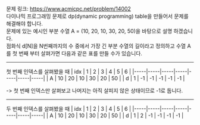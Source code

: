 문제 링크: https://www.acmicpc.net/problem/14002  
다이나믹 프로그래밍 문제로 dp(dynamic programming) table을 만들어서 문제를 해결해야 합니다.  
문제에 있는 예시인 부분 수열 A = (10, 20, 10, 30, 20, 50)을 바탕으로 설명 하겠습니다.  
점화식 d[N]을 N번째까지의 수 중에서 가장 긴 부분 수열의 길이라고 정의하고 수열 A를 첫 번째 부터 살펴가면 다음과 같은 표를 만들 수가 있습니다.  
- - -
첫 번째 인덱스를 살펴봤을 때
| idx | 1 | 2 | 3 | 4 | 5 | 6 |
|-----|-----|-----|-----|-----|-----|-----|
| A | 10 | 20 | 10 | 30 | 20 | 50 |
| d | 1 | -1 | -1 | -1 | -1 | -1 |

-> 첫 번째 인덱스만 살펴보고 나머지는 아직 살피지 않은 상태이므로 -1로 둡니다.
- - -
두 번째 인덱스를 살펴봤을 때
| idx | 1 | 2 | 3 | 4 | 5 | 6 |
|-----|-----|-----|-----|-----|-----|-----|
| A | 10 | 20 | 10 | 30 | 20 | 50 |
| d | 1 | 2 | -1 | -1 | -1 | -1 |